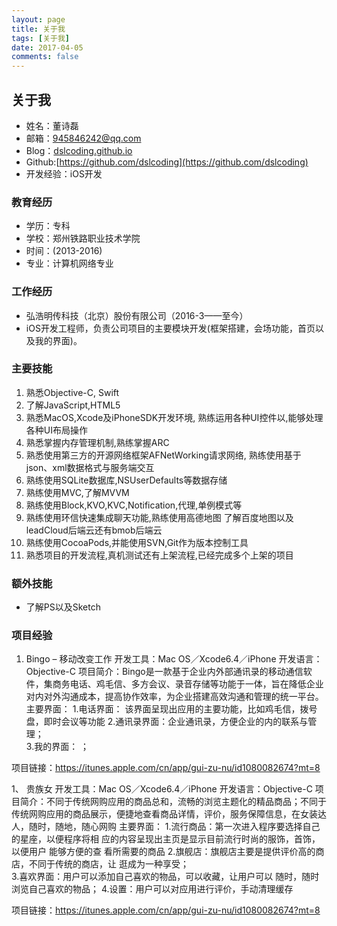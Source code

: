 ```yaml
---
layout: page
title: 关于我
tags: [关于我]
date: 2017-04-05
comments: false
---
```

    
##  关于我
- 姓名：董诗磊
- 邮箱：945846242@qq.com
- Blog：[dslcoding.github.io](dslcoding.github.io)
- Github:[https://github.com/dslcoding](https://github.com/dslcoding)
- 开发经验：iOS开发

### 教育经历
- 学历：专科
- 学校：郑州铁路职业技术学院
- 时间：(2013-2016)
- 专业：计算机网络专业

### 工作经历
- 弘浩明传科技（北京）股份有限公司（2016-3——至今）
- iOS开发工程师，负责公司项目的主要模块开发(框架搭建，会场功能，首页以及我的界面)。

### 主要技能
1. 熟悉Objective-C, Swift 
2. 了解JavaScript,HTML5
3. 熟悉MacOS,Xcode及iPhoneSDK开发环境, 熟练运用各种UI控件以,能够处理各种UI布局操作
4. 熟悉掌握内存管理机制,熟练掌握ARC
5. 熟悉使用第三方的开源网络框架AFNetWorking请求网络, 熟练使用基于json、xml数据格式与服务端交互
6. 熟练使用SQLite数据库,NSUserDefaults等数据存储
7. 熟练使用MVC,了解MVVM
8. 熟练使用Block,KVO,KVC,Notification,代理,单例模式等
9. 熟练使用环信快速集成聊天功能,熟练使用高德地图
了解百度地图以及leadCloud后端云还有bmob后端云
10. 熟练使用CocoaPods,并能使用SVN,Git作为版本控制工具
11. 熟悉项目的开发流程,真机测试还有上架流程,已经完成多个上架的项目
 
### 额外技能
-  了解PS以及Sketch

### 项目经验
1. Bingo – 移动改变工作
开发工具：Mac OS／Xcode6.4／iPhone
开发语言：Objective-C
项目简介：Bingo是一款基于企业内外部通讯录的移动通信软件，集商务电话、鸡毛信、多方会议、录音存储等功能于一体，旨在降低企业对内对外沟通成本，提高协作效率，为企业搭建高效沟通和管理的统一平台。
主要界面：
1.电话界面：  该界面呈现出应用的主要功能，比如鸡毛信，拨号盘，即时会议等功能
2.通讯录界面：企业通讯录，方便企业的内的联系与管理；  
3.我的界面：  ；

项目链接：https://itunes.apple.com/cn/app/gui-zu-nu/id1080082674?mt=8

1、 贵族女
开发工具：Mac OS／Xcode6.4／iPhone
开发语言：Objective-C
项目简介：不同于传统网购应用的商品总和，流畅的浏览主题化的精品商品；不同于传统网购应用的商品展示，便捷地查看商品详情，评价，服务保障信息，在女装达人，随时，随地，随心网购
主要界面：
1.流行商品：第一次进入程序要选择自己的星座，以便程序将相
   应的内容呈现出主页是显示目前流行时尚的服饰，首饰，以便用户
   能够方便的查 看所需要的商品
2.旗舰店：旗舰店主要是提供评价高的商店，不同于传统的商店，让
         逛成为一种享受；  
3.喜欢界面：用户可以添加自己喜欢的物品，可以收藏，让用户可以
         随时，随时浏览自己喜欢的物品；
4.设置：用户可以对应用进行评价，手动清理缓存

项目链接：https://itunes.apple.com/cn/app/gui-zu-nu/id1080082674?mt=8



